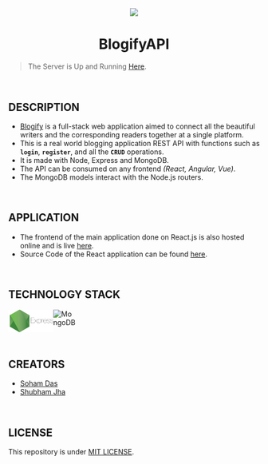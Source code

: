 <p align="center">
  <img width="500px" align="center" src="https://user-images.githubusercontent.com/63443481/146213069-9436b85a-1d47-4e3e-8fa8-a813e642cccf.png" />
  <h1 align="center">BlogifyAPI</h1>
  
</p>

 

> The Server is Up and Running [Here](https://obscure-shelf-45797.herokuapp.com/).

<br />


## DESCRIPTION
- [Blogify](https://shubhamjha25.github.io/Blogify/) is a full-stack web application aimed to connect all the beautiful writers and the corresponding readers together at a single platform. 
- This is a real world blogging application REST API with functions such as **`login`**, **`register`**, and all the **`CRUD`** operations. 
- It is made with Node, Express and MongoDB. <br />
- The API can be consumed on any frontend *(React, Angular, Vue)*. <br />
- The MongoDB models interact with the Node.js routers. <br />

<br />

## APPLICATION
- The frontend of the main application done on React.js is also hosted online and is live [here](https://shubhamjha25.github.io/Blogify/).
- Source Code of the React application can be found [here](https://github.com/shubhamjha25/Blogify). 

<br />

## TECHNOLOGY STACK
<img alt="NodeJS" align="left" width="45px" src="https://raw.githubusercontent.com/github/explore/80688e429a7d4ef2fca1e82350fe8e3517d3494d/topics/nodejs/nodejs.png" />
<img alt="Express" align="left" width="45px" src="https://raw.githubusercontent.com/github/explore/80688e429a7d4ef2fca1e82350fe8e3517d3494d/topics/express/express.png" />
<img alt="MongoDB" align="left" width="45px" src="https://camo.githubusercontent.com/a0d02fe62cb8dc0a2333089ccb22b78f5c7245178db0edd453a583b302ef3c61/68747470733a2f2f74682e62696e672e636f6d2f74682f69642f4f49502e6e70626147564f7342632d4b566d415375434c48684148614a533f7069643d4170692672733d31" />

<br /><br /><br /><br />

## CREATORS
- [Soham Das](https://github.com/Soham2020)
- [Shubham Jha](https://github.com/shubhamjha25)

<br />

## LICENSE
This repository is under <a href="https://opensource.org/licenses/MIT">MIT LICENSE</a>.
